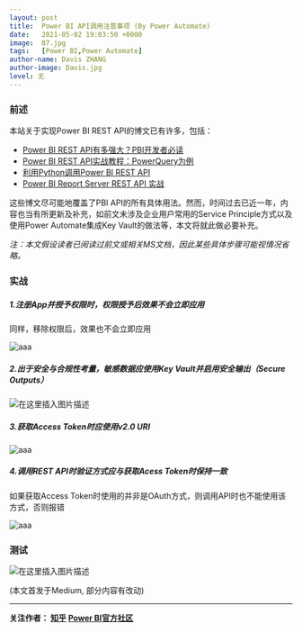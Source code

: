 ```yaml
---
layout: post
title:  Power BI API调用注意事项 (By Power Automate)
date:   2021-05-02 19:03:50 +0000
image:  07.jpg
tags:   [Power BI,Power Automate]
author-name: Davis ZHANG
author-image: Davis.jpg
level: 无
---
```



### 前述

本站关于实现Power BI REST API的博文已有许多，包括：

 - [Power BI REST API有多强大？PBI开发者必读](https://d-bi.gitee.io/pbi-rest-api-introduction/)
 - [Power BI REST API实战教程：PowerQuery为例](https://d-bi.gitee.io/pbi-rest-api-with-powerquery/)
 - [利用Python调用Power BI REST API](https://d-bi.gitee.io/pbi-rest-api-with-python-selenium/)
 - [Power BI Report Server REST API 实战](https://d-bi.gitee.io/pbi-reportserver-rest-api-with-postman-and-python/)

这些博文尽可能地覆盖了PBI API的所有具体用法。然而，时间过去已近一年，内容也当有所更新及补充，如前文未涉及企业用户常用的Service Principle方式以及使用Power Automate集成Key Vault的做法等，本文将就此做必要补充。

*注：本文假设读者已阅读过前文或相关MS文档，因此某些具体步骤可能视情况省略。*

### 实战

##### 1.注册App并授予权限时，权限授予后效果不会立即应用

同样，移除权限后，效果也不会立即应用

![aaa](https://img-blog.csdnimg.cn/8385937f50234527a031092c7211789c.png?x-oss-process=image/watermark,type_d3F5LXplbmhlaQ,shadow_50,text_RC1CSSB8IERhdmlzIG9uIEJJ,size_20,color_FFFFFF,t_70,g_se,x_16)

##### 2.出于安全与合规性考量，敏感数据应使用Key Vault并启用安全输出（Secure Outputs）

![在这里插入图片描述](https://img-blog.csdnimg.cn/f59e6145600d45dda182aee5cd0cf575.png?x-oss-process=image/watermark,type_d3F5LXplbmhlaQ,shadow_50,text_RC1CSSB8IERhdmlzIG9uIEJJ,size_20,color_FFFFFF,t_70,g_se,x_16)


##### 3.获取Access Token时应使用v2.0 URI

![aaa](https://img-blog.csdnimg.cn/813d97db72c545909b753b579d5d8c5d.png?x-oss-process=image/watermark,type_d3F5LXplbmhlaQ,shadow_50,text_RC1CSSB8IERhdmlzIG9uIEJJ,size_20,color_FFFFFF,t_70,g_se,x_16)


##### 4.调用REST API时验证方式应与获取Acess Token时保持一致
如果获取Access Token时使用的并非是OAuth方式，则调用API时也不能使用该方式，否则报错

![aaa](https://img-blog.csdnimg.cn/0306f0a622fe4b408fd629bc8836950e.png?x-oss-process=image/watermark,type_d3F5LXplbmhlaQ,shadow_50,text_RC1CSSB8IERhdmlzIG9uIEJJ,size_20,color_FFFFFF,t_70,g_se,x_16)


### 测试

![在这里插入图片描述](https://img-blog.csdnimg.cn/ccd1e00cbb1841319ae09cc8ddbe2d20.png?x-oss-process=image/watermark,type_d3F5LXplbmhlaQ,shadow_50,text_RC1CSSB8IERhdmlzIG9uIEJJ,size_20,color_FFFFFF,t_70,g_se,x_16)


(本文首发于Medium, 部分内容有改动)

-----------------

**关注作者： [知乎](https://www.zhihu.com/people/zhang-zhe-hong-01/posts)   [Power BI官方社区](https://community.powerbi.com/t5/user/viewprofilepage/user-id/220984)**
